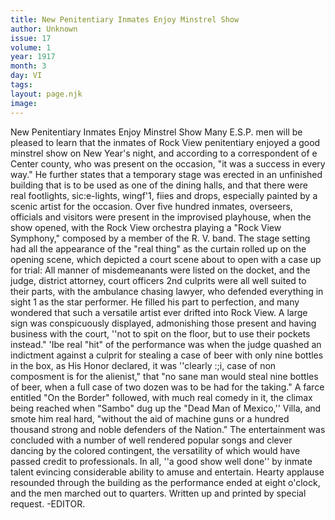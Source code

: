 ```yaml
---
title: New Penitentiary Inmates Enjoy Minstrel Show
author: Unknown
issue: 17
volume: 1
year: 1917
month: 3
day: VI
tags:
layout: page.njk
image:
---
```

New Penitentiary Inmates Enjoy Minstrel Show   Many E.S.P. men will be pleased to learn that the inmates of Rock View penitentiary enjoyed a good minstrel show on New Year's night, and according to a correspondent of e Center county, who was present on the occasion, "it was a success in every way." He further states that a temporary stage was erected in an unfinished building that is to be used as one of the dining halls, and that there were real footlights, sic:e-lights, wingf'1, fiies and drops, especially painted by a scenic artist for the occasion.   Over five hundred inmates, overseers, officials and visitors were present in the improvised playhouse, when the show opened, with the Rock View orchestra playing a "Rock View Symphony," composed by a member of the R. V. band. The stage setting had all the appearance of the "real thing" as the curtain rolled up on the opening scene, which depicted a court scene about to open with a   case up for trial: All manner of misdemeanants were listed on the docket, and the judge, district attorney, court officers 2nd culprits were all well suited to their parts, with the ambulance chasing lawyer, who defended everything in sight 1 as the star performer. He filled his part to perfection, and many wondered that such a versatile artist ever drifted into Rock View.   A large sign was conspicuously displayed, admonishing those present and having business with the court, ''not to spit on the floor, but to use their pockets instead." 'Ibe real "hit" of the performance was when the judge quashed an indictment against a culprit for stealing a case of beer with only nine bottles in the box, as His Honor declared, it was   ''clearly :;i, case of non composment is for the alienist," that "no sane man would steal nine bottles of beer, when a full case of two dozen was to be had for the taking."   A farce entitled "On the Border" followed, with much real comedy in it, the climax being reached when "Sambo" dug up the "Dead Man of Mexico,'' Villa, and smote him real hard, "without the aid of machine guns or a hundred thousand strong and noble defenders of the Nation." The entertainment was   concluded with a number of well rendered popular songs and clever dancing by the colored contingent, the versatility of which would have passed credit to professionals. In all, ''a good show well done'' by inmate talent evincing considerable ability to amuse and entertain. Hearty applause resounded through the building as the performance ended at eight o'clock, and the men marched out to quarters.   Written up and printed by special request. -EDITOR.   


